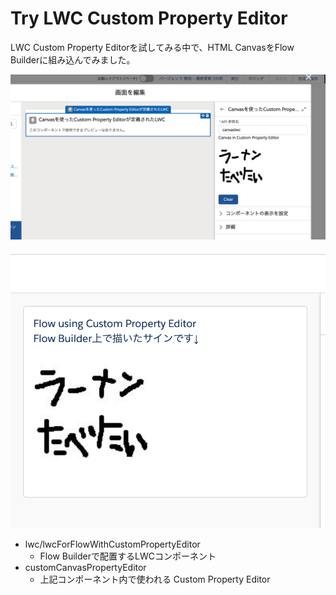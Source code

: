 # Try LWC Custom Property Editor

LWC Custom Property Editorを試してみる中で、HTML CanvasをFlow Builderに組み込んでみました。

![Flow Builder](images/flow-builder.png)

![Flow Run](images/flow-exe.png)

- lwc/lwcForFlowWithCustomPropertyEditor
  - Flow Builderで配置するLWCコンポーネント
- customCanvasPropertyEditor
  - 上記コンポーネント内で使われる Custom Property Editor